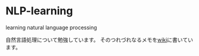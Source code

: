 # NLP-learning
learning natural language processing

自然言語処理について勉強しています。
そのつれづれなるメモを[wiki](https://github.com/miyazaDaniels/NLP-learning/wiki)に書いています。
